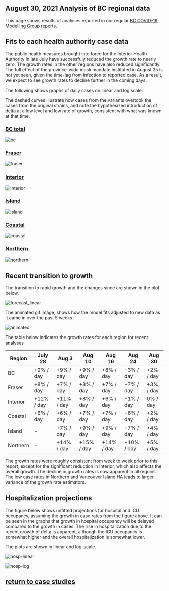 ## August 30, 2021 Analysis of BC regional data

This page shows results of analyses reported in our regular [BC COVID-19 Modelling Group](https://bccovid-19group.ca/) reports.

## Fits to each health authority case data

The public health measures brought into force for the Interior Health Authority in late July have successfuly
reduced the growth rate to nearly zero.
The growth rates in the other regions have also reduced significantly.
The full effect of the province-wide mask mandate instituted in August 25 is not yet seen, given the
time-lag from infection to reported case.
As a result, we expect to see growth rates to decline further in the coming days.

The following shows graphs of daily cases on linear and log scale.

The dashed curves illustrate how cases from the variants overtook the cases from the original strains, and
note the hypothesized introduction of delta at a low level and low rate of growth, consistent with
what was known at that time.

### [BC total](img/bc_2_9_0830.pdf)

![bc](img/bc_2_9_0830.png)

### [Fraser](img/fraser_2_9_0830.pdf)

![fraser](img/fraser_2_9_0830.png)

### [Interior](img/interior_2_9_0830.pdf)

![interior](img/interior_2_9_0830.png)

### [Island](img/island_2_9_0830.pdf)

![island](img/island_2_9_0830.png)

### [Coastal](img/coastal_2_9_0830.pdf)

![coastal](img/coastal_2_9_0830.png)

### [Northern](img/northern_2_9_0830.pdf)

![northern](img/northern_2_9_0830.png)

## Recent transition to growth

The transition to rapid growth and the changes since are shown in the plot below.

![forecast_linear](img/BC_2_9_0830_HA.png)

The animated gif image, shows how the model fits adjusted to new data as it came in over
the past 5 weeks.

![animated](img/bc_case_20210830.gif)

The table below indicates the growth rates for each region for recent analyses

Region | July 28 | Aug 3 | Aug 10 | Aug 16 | Aug 24 | Aug 30
---|---|---|---|---|---|---
BC | +9% / day | +9% / day | +9% / day | +8% / day | +3% / day | +2% / day
Fraser | +8% / day | +7% / day | +8% / day | +7% / day | +7% / day | +3% / day
Interior | +12% / day | +11% / day | +8% / day | +6% / day | +1% / day | 0% / day
Coastal | +6% / day | +6% / day | +7% / day | +7% / day | +6% / day | +2% / day
Island | - | +7% / day | +9% / day | +9% / day | +7% / day | +4% / day
Northern | - | +14% / day | +15% / day | +14% / day | +10% / day | +5% / day

The growth rates were roughly consistent from week to week prior to this report,
except for the significant reduction in Interior,
which also affects the overall growth.
The decline in growth rates is now apparent in all regoins.
The low case rates in Northern and Vancouver Island HA leads to larger variance of the
growth rate estimators.

## Hospitalization projections

The figure below shows unfitted projections for hospital and ICU occupancy, assuming the growth in case rates from the figure above.
It can be seen in the graphs that growth in hospital occupancy will be delayed compared to the growth in cases.
The rise in hospitalization due to the recent growth of delta is apparent, although the ICU occupancy is somewhat higher and
the overall hospitalization is somewhat lower.

The plots are shown in linear and log-scale.

![hosp-linear](img/bc_2_9_0830_linear_proj.png)

![hosp-log](img/bc_2_9_0830_log_proj.png)


## [return to case studies](../index.md)


